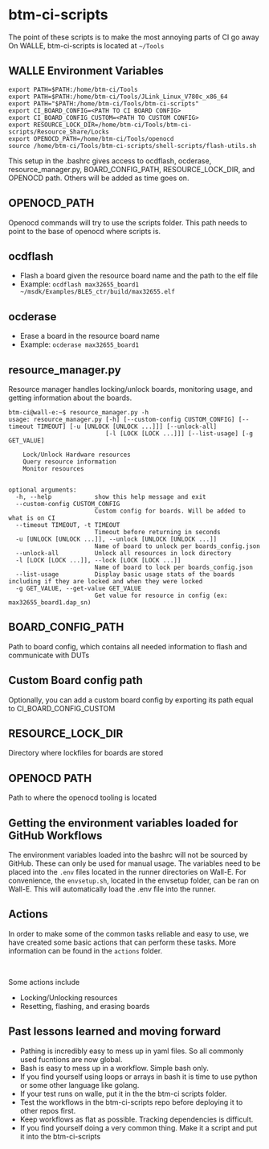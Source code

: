 # btm-ci-scripts
The point of these scripts is to make the most annoying parts of CI go away
On WALLE, 
btm-ci-scripts is located at ```~/Tools```  

## WALLE Environment Variables
```
export PATH=$PATH:/home/btm-ci/Tools
export PATH=$PATH:/home/btm-ci/Tools/JLink_Linux_V780c_x86_64
export PATH="$PATH:/home/btm-ci/Tools/btm-ci-scripts"
export CI_BOARD_CONFIG=<PATH TO CI BOARD CONFIG>
export CI_BOARD_CONFIG_CUSTOM=<PATH TO CUSTOM CONFIG>
export RESOURCE_LOCK_DIR=/home/btm-ci/Tools/btm-ci-scripts/Resource_Share/Locks
export OPENOCD_PATH=/home/btm-ci/Tools/openocd
source /home/btm-ci/Tools/btm-ci-scripts/shell-scripts/flash-utils.sh
```
This setup in the .bashrc gives access to ocdflash, ocderase, resource_manager.py, BOARD_CONFIG_PATH, RESOURCE_LOCK_DIR, and OPENOCD path. Others will be added as time goes on.

## OPENOCD_PATH
Openocd commands will try to use the scripts folder. This path needs to point to the base of openocd where scripts is.

## ocdflash
- Flash a board given the resource board name and the path to the elf file
- Example: ```ocdflash max32655_board1 ~/msdk/Examples/BLE5_ctr/build/max32655.elf```

 ## ocderase
 - Erase a board in the resource board name
 - Example: ```ocderase max32655_board1```

## resource_manager.py
Resource manager handles locking/unlock boards, monitoring usage, and getting information about the boards. 
```
btm-ci@wall-e:~$ resource_manager.py -h
usage: resource_manager.py [-h] [--custom-config CUSTOM_CONFIG] [--timeout TIMEOUT] [-u [UNLOCK [UNLOCK ...]]] [--unlock-all]
                           [-l [LOCK [LOCK ...]]] [--list-usage] [-g GET_VALUE]

    Lock/Unlock Hardware resources
    Query resource information
    Monitor resources
    

optional arguments:
  -h, --help            show this help message and exit
  --custom-config CUSTOM_CONFIG
                        Custom config for boards. Will be added to what is on CI
  --timeout TIMEOUT, -t TIMEOUT
                        Timeout before returning in seconds
  -u [UNLOCK [UNLOCK ...]], --unlock [UNLOCK [UNLOCK ...]]
                        Name of board to unlock per boards_config.json
  --unlock-all          Unlock all resources in lock directory
  -l [LOCK [LOCK ...]], --lock [LOCK [LOCK ...]]
                        Name of board to lock per boards_config.json
  --list-usage          Display basic usage stats of the boards including if they are locked and when they were locked
  -g GET_VALUE, --get-value GET_VALUE
                        Get value for resource in config (ex: max32655_board1.dap_sn)

```

## BOARD_CONFIG_PATH
Path to board config, which contains all needed information to flash and communicate with DUTs
## Custom Board config path
Optionally, you can add a custom board config by exporting its path equal to CI_BOARD_CONFIG_CUSTOM
## RESOURCE_LOCK_DIR
Directory where lockfiles for boards are stored

## OPENOCD PATH
Path to where the openocd tooling is located
## Getting the environment variables loaded for GitHub Workflows
The environment variables loaded into the bashrc will not be sourced by GitHub. These can only be used for manual usage.
The variables need to be placed into the ``.env`` files located in the runner directories on Wall-E. 
For convenience, the ``envsetup.sh``, located in the envsetup folder, can be ran on Wall-E. This will automatically load the .env file into the runner.

## Actions
In order to make some of the common tasks reliable and easy to use, we have created some basic actions that can perform these tasks. 
More information can be found in the ``actions`` folder.

<br>

Some actions include 
- Locking/Unlocking resources
- Resetting, flashing, and erasing boards

## Past lessons learned and moving forward
- Pathing is incredibly easy to mess up in yaml files. So all commonly used fucntions are now global.
- Bash is easy to mess up in a workflow. Simple bash only.
- If you find yourself using loops or arrays in bash it is time to use python or some other language like golang.
- If your test runs on walle, put it in the the btm-ci scripts folder.
- Test the workflows in the btm-ci-scripts repo before deploying it to other repos first. 
- Keep workflows as flat as possible. Tracking dependencies is difficult.
- If you find yourself doing a very common thing. Make it a script and put it into the btm-ci-scripts
